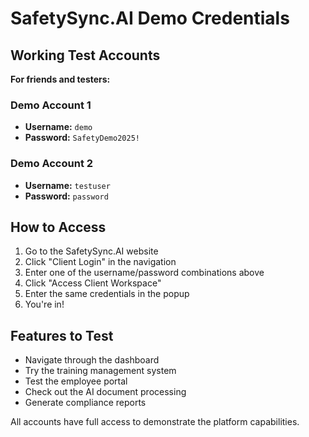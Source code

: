 # SafetySync.AI Demo Credentials

## Working Test Accounts

**For friends and testers:**

### Demo Account 1
- **Username:** `demo`
- **Password:** `SafetyDemo2025!`

### Demo Account 2  
- **Username:** `testuser`
- **Password:** `password`

## How to Access

1. Go to the SafetySync.AI website
2. Click "Client Login" in the navigation
3. Enter one of the username/password combinations above
4. Click "Access Client Workspace" 
5. Enter the same credentials in the popup
6. You're in!

## Features to Test

- Navigate through the dashboard
- Try the training management system
- Test the employee portal
- Check out the AI document processing
- Generate compliance reports

All accounts have full access to demonstrate the platform capabilities.